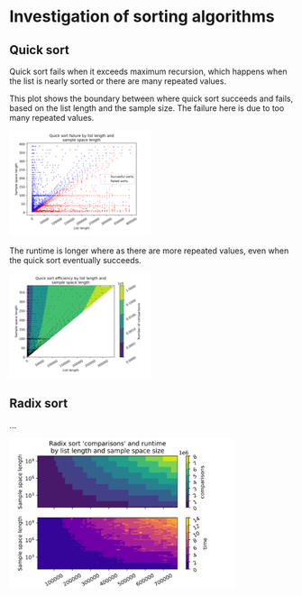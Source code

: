 # Investigation of sorting algorithms

## Quick sort

Quick sort fails when it exceeds maximum recursion, which happens when the list is nearly sorted or there are many repeated values. 

This plot shows the boundary between where quick sort succeeds and fails, based on the list length and the sample size. The failure here is due to too many repeated values. 

<img src="./images/qsort_failure_boundary.png" alt="drawing" width="250"/>

The runtime is longer where as there are more repeated values, even when the quick sort eventually succeeds. 

<img src="./images/qsort_efficiency_near_failure.png" alt="drawing" width="250"/>

## Radix sort

...

<img src="./images/radix_efficiency.png" alt="drawing" width="400"/>
